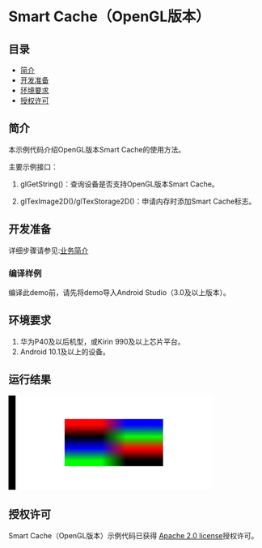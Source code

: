 # Smart Cache（OpenGL版本）


## 目录

 * [简介](#简介)
 * [开发准备](#开发准备)
 * [环境要求](#环境要求)
 * [授权许可](#授权许可)


## 简介
本示例代码介绍OpenGL版本Smart Cache的使用方法。

主要示例接口：
1. glGetString()：查询设备是否支持OpenGL版本Smart Cache。 <br>

2. glTexImage2D()/glTexStorage2D()：申请内存时添加Smart Cache标志。 <br>

## 开发准备
详细步骤请参见:[业务简介](https://developer.huawei.com/consumer/cn/doc/development/HMSCore-Guides/introduction-0000001050200029?ha_source=hms1)
### 编译样例
编译此demo前，请先将demo导入Android Studio（3.0及以上版本）。

## 环境要求
1. 华为P40及以后机型，或Kirin 990及以上芯片平台。
2. Android 10.1及以上的设备。

## 运行结果
<img src="DemoResult.jpg" width = 80% height = 40%>

## 授权许可
Smart Cache（OpenGL版本）示例代码已获得 [Apache 2.0 license](http://www.apache.org/licenses/LICENSE-2.0)授权许可。
